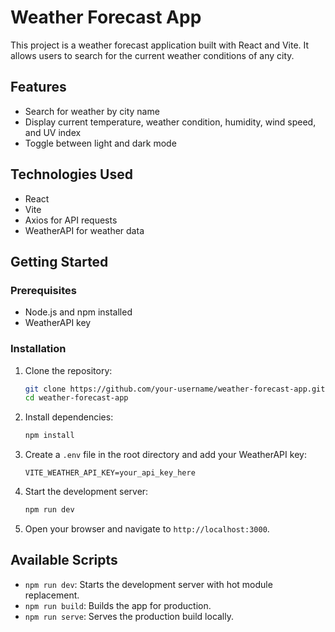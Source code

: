 # Weather Forecast App

This project is a weather forecast application built with React and Vite. It allows users to search for the current weather conditions of any city.

## Features

- Search for weather by city name
- Display current temperature, weather condition, humidity, wind speed, and UV index
- Toggle between light and dark mode

## Technologies Used

- React
- Vite
- Axios for API requests
- WeatherAPI for weather data

## Getting Started

### Prerequisites

- Node.js and npm installed
- WeatherAPI key

### Installation

1. Clone the repository:
   ```bash
   git clone https://github.com/your-username/weather-forecast-app.git
   cd weather-forecast-app
   ```

2. Install dependencies:
   ```bash
   npm install
   ```

3. Create a `.env` file in the root directory and add your WeatherAPI key:
   ```env
   VITE_WEATHER_API_KEY=your_api_key_here
   ```

4. Start the development server:
   ```bash
   npm run dev
   ```

5. Open your browser and navigate to `http://localhost:3000`.

## Available Scripts

- `npm run dev`: Starts the development server with hot module replacement.
- `npm run build`: Builds the app for production.
- `npm run serve`: Serves the production build locally.



